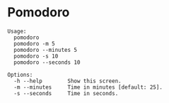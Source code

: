 # Pomodoro
  
    Usage:
      pomodoro
      pomodoro -m 5 
      pomodoro --minutes 5
      pomodoro -s 10 
      pomodoro --seconds 10 
    
    Options:
      -h --help        Show this screen.
      -m --minutes     Time in minutes [default: 25].
      -s --seconds     Time in seconds.
